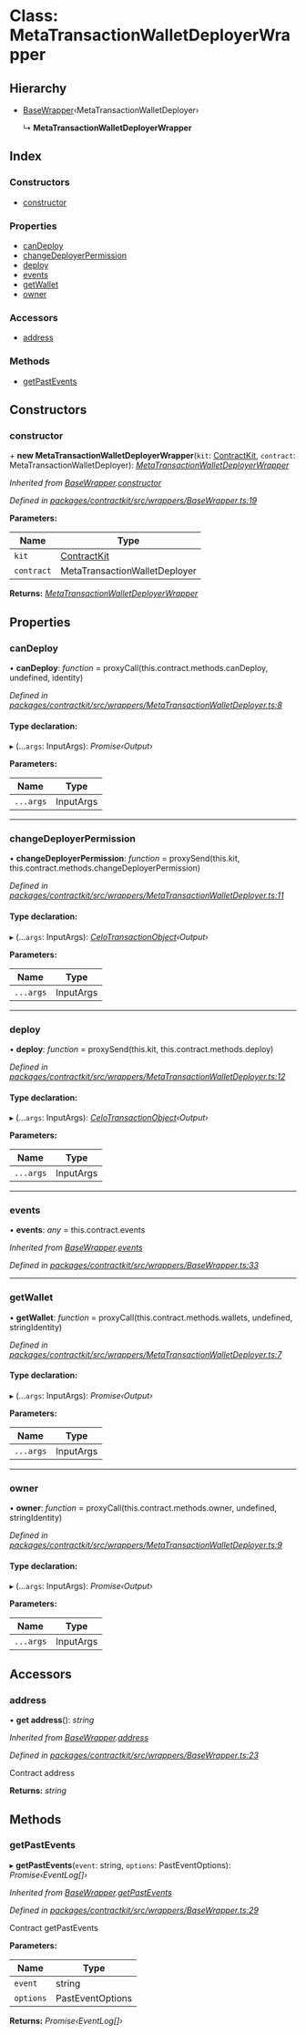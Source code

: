 # Class: MetaTransactionWalletDeployerWrapper

## Hierarchy

* [BaseWrapper](_contractkit_src_wrappers_basewrapper_.basewrapper.md)‹MetaTransactionWalletDeployer›

  ↳ **MetaTransactionWalletDeployerWrapper**

## Index

### Constructors

* [constructor](_contractkit_src_wrappers_metatransactionwalletdeployer_.metatransactionwalletdeployerwrapper.md#constructor)

### Properties

* [canDeploy](_contractkit_src_wrappers_metatransactionwalletdeployer_.metatransactionwalletdeployerwrapper.md#candeploy)
* [changeDeployerPermission](_contractkit_src_wrappers_metatransactionwalletdeployer_.metatransactionwalletdeployerwrapper.md#changedeployerpermission)
* [deploy](_contractkit_src_wrappers_metatransactionwalletdeployer_.metatransactionwalletdeployerwrapper.md#deploy)
* [events](_contractkit_src_wrappers_metatransactionwalletdeployer_.metatransactionwalletdeployerwrapper.md#events)
* [getWallet](_contractkit_src_wrappers_metatransactionwalletdeployer_.metatransactionwalletdeployerwrapper.md#getwallet)
* [owner](_contractkit_src_wrappers_metatransactionwalletdeployer_.metatransactionwalletdeployerwrapper.md#owner)

### Accessors

* [address](_contractkit_src_wrappers_metatransactionwalletdeployer_.metatransactionwalletdeployerwrapper.md#address)

### Methods

* [getPastEvents](_contractkit_src_wrappers_metatransactionwalletdeployer_.metatransactionwalletdeployerwrapper.md#getpastevents)

## Constructors

###  constructor

\+ **new MetaTransactionWalletDeployerWrapper**(`kit`: [ContractKit](_contractkit_src_kit_.contractkit.md), `contract`: MetaTransactionWalletDeployer): *[MetaTransactionWalletDeployerWrapper](_contractkit_src_wrappers_metatransactionwalletdeployer_.metatransactionwalletdeployerwrapper.md)*

*Inherited from [BaseWrapper](_contractkit_src_wrappers_basewrapper_.basewrapper.md).[constructor](_contractkit_src_wrappers_basewrapper_.basewrapper.md#constructor)*

*Defined in [packages/contractkit/src/wrappers/BaseWrapper.ts:19](https://github.com/celo-org/celo-monorepo/blob/master/packages/contractkit/src/wrappers/BaseWrapper.ts#L19)*

**Parameters:**

Name | Type |
------ | ------ |
`kit` | [ContractKit](_contractkit_src_kit_.contractkit.md) |
`contract` | MetaTransactionWalletDeployer |

**Returns:** *[MetaTransactionWalletDeployerWrapper](_contractkit_src_wrappers_metatransactionwalletdeployer_.metatransactionwalletdeployerwrapper.md)*

## Properties

###  canDeploy

• **canDeploy**: *function* = proxyCall(this.contract.methods.canDeploy, undefined, identity)

*Defined in [packages/contractkit/src/wrappers/MetaTransactionWalletDeployer.ts:8](https://github.com/celo-org/celo-monorepo/blob/master/packages/contractkit/src/wrappers/MetaTransactionWalletDeployer.ts#L8)*

#### Type declaration:

▸ (...`args`: InputArgs): *Promise‹Output›*

**Parameters:**

Name | Type |
------ | ------ |
`...args` | InputArgs |

___

###  changeDeployerPermission

• **changeDeployerPermission**: *function* = proxySend(this.kit, this.contract.methods.changeDeployerPermission)

*Defined in [packages/contractkit/src/wrappers/MetaTransactionWalletDeployer.ts:11](https://github.com/celo-org/celo-monorepo/blob/master/packages/contractkit/src/wrappers/MetaTransactionWalletDeployer.ts#L11)*

#### Type declaration:

▸ (...`args`: InputArgs): *[CeloTransactionObject](_contractkit_src_wrappers_basewrapper_.celotransactionobject.md)‹Output›*

**Parameters:**

Name | Type |
------ | ------ |
`...args` | InputArgs |

___

###  deploy

• **deploy**: *function* = proxySend(this.kit, this.contract.methods.deploy)

*Defined in [packages/contractkit/src/wrappers/MetaTransactionWalletDeployer.ts:12](https://github.com/celo-org/celo-monorepo/blob/master/packages/contractkit/src/wrappers/MetaTransactionWalletDeployer.ts#L12)*

#### Type declaration:

▸ (...`args`: InputArgs): *[CeloTransactionObject](_contractkit_src_wrappers_basewrapper_.celotransactionobject.md)‹Output›*

**Parameters:**

Name | Type |
------ | ------ |
`...args` | InputArgs |

___

###  events

• **events**: *any* = this.contract.events

*Inherited from [BaseWrapper](_contractkit_src_wrappers_basewrapper_.basewrapper.md).[events](_contractkit_src_wrappers_basewrapper_.basewrapper.md#events)*

*Defined in [packages/contractkit/src/wrappers/BaseWrapper.ts:33](https://github.com/celo-org/celo-monorepo/blob/master/packages/contractkit/src/wrappers/BaseWrapper.ts#L33)*

___

###  getWallet

• **getWallet**: *function* = proxyCall(this.contract.methods.wallets, undefined, stringIdentity)

*Defined in [packages/contractkit/src/wrappers/MetaTransactionWalletDeployer.ts:7](https://github.com/celo-org/celo-monorepo/blob/master/packages/contractkit/src/wrappers/MetaTransactionWalletDeployer.ts#L7)*

#### Type declaration:

▸ (...`args`: InputArgs): *Promise‹Output›*

**Parameters:**

Name | Type |
------ | ------ |
`...args` | InputArgs |

___

###  owner

• **owner**: *function* = proxyCall(this.contract.methods.owner, undefined, stringIdentity)

*Defined in [packages/contractkit/src/wrappers/MetaTransactionWalletDeployer.ts:9](https://github.com/celo-org/celo-monorepo/blob/master/packages/contractkit/src/wrappers/MetaTransactionWalletDeployer.ts#L9)*

#### Type declaration:

▸ (...`args`: InputArgs): *Promise‹Output›*

**Parameters:**

Name | Type |
------ | ------ |
`...args` | InputArgs |

## Accessors

###  address

• **get address**(): *string*

*Inherited from [BaseWrapper](_contractkit_src_wrappers_basewrapper_.basewrapper.md).[address](_contractkit_src_wrappers_basewrapper_.basewrapper.md#address)*

*Defined in [packages/contractkit/src/wrappers/BaseWrapper.ts:23](https://github.com/celo-org/celo-monorepo/blob/master/packages/contractkit/src/wrappers/BaseWrapper.ts#L23)*

Contract address

**Returns:** *string*

## Methods

###  getPastEvents

▸ **getPastEvents**(`event`: string, `options`: PastEventOptions): *Promise‹EventLog[]›*

*Inherited from [BaseWrapper](_contractkit_src_wrappers_basewrapper_.basewrapper.md).[getPastEvents](_contractkit_src_wrappers_basewrapper_.basewrapper.md#getpastevents)*

*Defined in [packages/contractkit/src/wrappers/BaseWrapper.ts:29](https://github.com/celo-org/celo-monorepo/blob/master/packages/contractkit/src/wrappers/BaseWrapper.ts#L29)*

Contract getPastEvents

**Parameters:**

Name | Type |
------ | ------ |
`event` | string |
`options` | PastEventOptions |

**Returns:** *Promise‹EventLog[]›*
